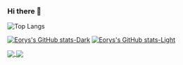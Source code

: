 ### Hi there 👋

![Top Langs](https://github-readme-stats.vercel.app/api/top-langs/?username=WhiteCells&langs_count=8&show_icons=true&bg_color=00000000)

[![Eorys's GitHub stats-Dark](https://github-readme-stats.vercel.app/api?username=WhiteCells&show_icons=true&theme=radical#gh-dark-mode-only)](https://github.com/anuraghazra/github-readme-stats#gh-dark-mode-only)
[![Eorys's GitHub stats-Light](https://github-readme-stats.vercel.app/api?username=WhiteCells&show_icons=true&theme=default#gh-light-mode-only)](https://github.com/anuraghazra/github-readme-stats#gh-light-mode-only)

<!--
<a href="https://github.com/anuraghazra/github-readme-stats">
  <img height=200 align="center" src="https://github-readme-stats.vercel.app/api?username=WhiteCells&show_icons=true&theme=radical" />
</a>
<a href="https://github.com/anuraghazra/convoychat">
  <img height=200 align="center" src="https://github-readme-stats.vercel.app/api/top-langs?username=WhiteCells&layout=compact&langs_count=8&card_width=320&langs_count=8&show_icons=true&theme=radical" />
</a>
-->

<a href="https://github.com/WhiteCells/Note">
  <img align="center" src="https://github-readme-stats.vercel.app/api/pin/?username=WhiteCells&repo=Note" />
</a>
<a href="https://github.com/WhiteCells/WhiteCells.github.io">
  <img align="center" src="https://github-readme-stats.vercel.app/api/pin/?username=WhiteCells&repo=WhiteCells.github.io" />
</a>
